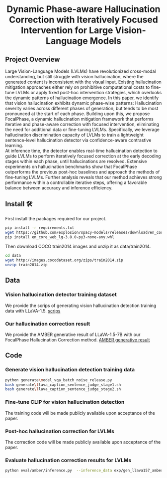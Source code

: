 <div align="center">

# Dynamic Phase-aware Hallucination Correction with Iteratively Focused Intervention for Large Vision-Language Models

</div>

## Project Overview

Large Vision-Language Models (LVLMs) have revolutionized cross-modal understanding, but still struggle with vision hallucination, where the generated content is inconsistent with the visual input.
Existing hallucination mitigation approaches either rely on prohibitive computational costs to fine-tune LVLMs or apply fixed post-hoc intervention strategies, which overlooks the dynamic patterns of hallucination emergence. 
In this paper, we identify that vision hallucination exhibits dynamic phase-wise patterns: Hallucination severity varies across different phases of generation, but tends to be most pronounced at the start of each phase.
Building upon this, we propose FocalPhase, a dynamic hallucination mitigation framework that performs iterative and phase-aware correction with focused intervention, eliminating the need for additional data or fine-tuning LVLMs.
Specifically, we leverage hallucination discrimination capacity of LVLMs to train a lightweight sentence-level hallucination detector via confidence-aware contrastive learning.  
At inference time, the detector enables real-time hallucination detection to guide LVLMs to perform iteratively focused correction  at the early decoding stages within each phase, until hallucinations are resolved.
Extensive experiments on hallucination benchmarks show that FocalPhase outperforms the previous post-hoc baselines and approach the methods of  fine-tuning LVLMs.
Further analysis reveals that our method achieves strong performance within a controllable iterative steps, offering a favorable balance between accuracy and inference efficiency.

## Install 🛠️
First install the packages required for our project.
```bash
pip install -r requirements.txt
wget https://github.com/explosion/spacy-models/releases/download/en_core_web_lg-3.8.0/en_core_web_lg-3.8.0-py3-none-any.whl
pip install en_core_web_lg-3.8.0-py3-none-any.whl
```
Then download COCO train2014 images and unzip it as data/train2014.
```bash
cd data
wget http://images.cocodataset.org/zips/train2014.zip
unzip train2014.zip
```

## Data
###  Vision hallucination detector training dataset
We provide the scrips of generating vision hallucination detection training data with LLaVA-1.5.
[scrips](#section1)

### Our hallucination correction result
We provide the AMBER generative result of LLaVA-1.5-7B with our FocalPhase Hallucination Correction method.
[AMBER generative result](#section2)

## Code
### Generate vision hallucination detection training data
<a id="section1"></a>
```bash
python generate\model_vqa_batch_noise_release.py
bash generate\llava_caption_sentence_judge_stage1.sh
bash generate\llava_caption_sentence_judge_stage2.sh
```

### Fine-tune CLIP for vision hallucination detection
The training code will be made publicly available upon acceptance of the paper.

### Post-hoc hallucination correction for LVLMs
The correction code will be made publicly available upon acceptance of the paper.

### Evaluate hallucination correction results for LVLMs
<a id="section2"></a>
```bash
python eval/amber/inference.py  --inference_data exp/gen_llava157_amber_focalphase.jsonl
```
